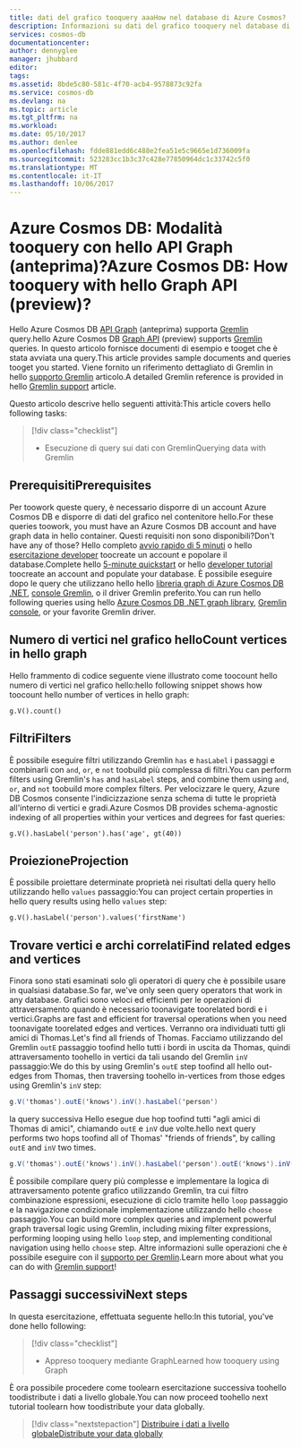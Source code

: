 ```yaml
---
title: dati del grafico tooquery aaaHow nel database di Azure Cosmos? | Microsoft Docs
description: Informazioni su dati del grafico tooquery nel database di Azure Cosmos
services: cosmos-db
documentationcenter: 
author: dennyglee
manager: jhubbard
editor: 
tags: 
ms.assetid: 8bde5c80-581c-4f70-acb4-9578873c92fa
ms.service: cosmos-db
ms.devlang: na
ms.topic: article
ms.tgt_pltfrm: na
ms.workload: 
ms.date: 05/10/2017
ms.author: denlee
ms.openlocfilehash: fdde881edd6c488e2fea51e5c9665e1d736009fa
ms.sourcegitcommit: 523283cc1b3c37c428e77850964dc1c33742c5f0
ms.translationtype: MT
ms.contentlocale: it-IT
ms.lasthandoff: 10/06/2017
---
```

# <a name="azure-cosmos-db-how-tooquery-with-hello-graph-api-preview"></a><span data-ttu-id="d3833-104">Azure Cosmos DB: Modalità tooquery con hello API Graph (anteprima)?</span><span class="sxs-lookup"><span data-stu-id="d3833-104">Azure Cosmos DB: How tooquery with hello Graph API (preview)?</span></span>

<span data-ttu-id="d3833-105">Hello Azure Cosmos DB [API Graph](graph-introduction.md) (anteprima) supporta [Gremlin](https://docs.mongodb.com/manual/tutorial/query-documents/) query.</span><span class="sxs-lookup"><span data-stu-id="d3833-105">hello Azure Cosmos DB [Graph API](graph-introduction.md) (preview) supports [Gremlin](https://docs.mongodb.com/manual/tutorial/query-documents/) queries.</span></span> <span data-ttu-id="d3833-106">In questo articolo fornisce documenti di esempio e tooget che è stata avviata una query.</span><span class="sxs-lookup"><span data-stu-id="d3833-106">This article provides sample documents and queries tooget you started.</span></span> <span data-ttu-id="d3833-107">Viene fornito un riferimento dettagliato di Gremlin in hello [supporto Gremlin](gremlin-support.md) articolo.</span><span class="sxs-lookup"><span data-stu-id="d3833-107">A detailed Gremlin reference is provided in hello [Gremlin support](gremlin-support.md) article.</span></span>

<span data-ttu-id="d3833-108">Questo articolo descrive hello seguenti attività:</span><span class="sxs-lookup"><span data-stu-id="d3833-108">This article covers hello following tasks:</span></span> 

> [!div class="checklist"]
> * <span data-ttu-id="d3833-109">Esecuzione di query sui dati con Gremlin</span><span class="sxs-lookup"><span data-stu-id="d3833-109">Querying data with Gremlin</span></span>

## <a name="prerequisites"></a><span data-ttu-id="d3833-110">Prerequisiti</span><span class="sxs-lookup"><span data-stu-id="d3833-110">Prerequisites</span></span>

<span data-ttu-id="d3833-111">Per toowork queste query, è necessario disporre di un account Azure Cosmos DB e disporre di dati del grafico nel contenitore hello.</span><span class="sxs-lookup"><span data-stu-id="d3833-111">For these queries toowork, you must have an Azure Cosmos DB account and have graph data in hello container.</span></span> <span data-ttu-id="d3833-112">Questi requisiti non sono disponibili?</span><span class="sxs-lookup"><span data-stu-id="d3833-112">Don't have any of those?</span></span> <span data-ttu-id="d3833-113">Hello completo [avvio rapido di 5 minuti](create-graph-dotnet.md) o hello [esercitazione developer](tutorial-query-graph.md) toocreate un account e popolare il database.</span><span class="sxs-lookup"><span data-stu-id="d3833-113">Complete hello [5-minute quickstart](create-graph-dotnet.md) or hello [developer tutorial](tutorial-query-graph.md) toocreate an account and populate your database.</span></span> <span data-ttu-id="d3833-114">È possibile eseguire dopo le query che utilizzano hello hello [libreria graph di Azure Cosmos DB .NET](graph-sdk-dotnet.md), [console Gremlin](https://tinkerpop.apache.org/docs/current/reference/#gremlin-console), o il driver Gremlin preferito.</span><span class="sxs-lookup"><span data-stu-id="d3833-114">You can run hello following queries using hello [Azure Cosmos DB .NET graph library](graph-sdk-dotnet.md), [Gremlin console](https://tinkerpop.apache.org/docs/current/reference/#gremlin-console), or your favorite Gremlin driver.</span></span>

## <a name="count-vertices-in-hello-graph"></a><span data-ttu-id="d3833-115">Numero di vertici nel grafico hello</span><span class="sxs-lookup"><span data-stu-id="d3833-115">Count vertices in hello graph</span></span>

<span data-ttu-id="d3833-116">Hello frammento di codice seguente viene illustrato come toocount hello numero di vertici nel grafico hello:</span><span class="sxs-lookup"><span data-stu-id="d3833-116">hello following snippet shows how toocount hello number of vertices in hello graph:</span></span>

```
g.V().count()
```

## <a name="filters"></a><span data-ttu-id="d3833-117">Filtri</span><span class="sxs-lookup"><span data-stu-id="d3833-117">Filters</span></span>

<span data-ttu-id="d3833-118">È possibile eseguire filtri utilizzando Gremlin `has` e `hasLabel` i passaggi e combinarli con `and`, `or`, e `not` toobuild più complessa di filtri.</span><span class="sxs-lookup"><span data-stu-id="d3833-118">You can perform filters using Gremlin's `has` and `hasLabel` steps, and combine them using `and`, `or`, and `not` toobuild more complex filters.</span></span> <span data-ttu-id="d3833-119">Per velocizzare le query, Azure DB Cosmos consente l'indicizzazione senza schema di tutte le proprietà all'interno di vertici e gradi.</span><span class="sxs-lookup"><span data-stu-id="d3833-119">Azure Cosmos DB provides schema-agnostic indexing of all properties within your vertices and degrees for fast queries:</span></span>

```
g.V().hasLabel('person').has('age', gt(40))
```

## <a name="projection"></a><span data-ttu-id="d3833-120">Proiezione</span><span class="sxs-lookup"><span data-stu-id="d3833-120">Projection</span></span>

<span data-ttu-id="d3833-121">È possibile proiettare determinate proprietà nei risultati della query hello utilizzando hello `values` passaggio:</span><span class="sxs-lookup"><span data-stu-id="d3833-121">You can project certain properties in hello query results using hello `values` step:</span></span>

```
g.V().hasLabel('person').values('firstName')
```

## <a name="find-related-edges-and-vertices"></a><span data-ttu-id="d3833-122">Trovare vertici e archi correlati</span><span class="sxs-lookup"><span data-stu-id="d3833-122">Find related edges and vertices</span></span>

<span data-ttu-id="d3833-123">Finora sono stati esaminati solo gli operatori di query che è possibile usare in qualsiasi database.</span><span class="sxs-lookup"><span data-stu-id="d3833-123">So far, we've only seen query operators that work in any database.</span></span> <span data-ttu-id="d3833-124">Grafici sono veloci ed efficienti per le operazioni di attraversamento quando è necessario toonavigate toorelated bordi e i vertici.</span><span class="sxs-lookup"><span data-stu-id="d3833-124">Graphs are fast and efficient for traversal operations when you need toonavigate toorelated edges and vertices.</span></span> <span data-ttu-id="d3833-125">Verranno ora individuati tutti gli amici di Thomas.</span><span class="sxs-lookup"><span data-stu-id="d3833-125">Let's find all friends of Thomas.</span></span> <span data-ttu-id="d3833-126">Facciamo utilizzando del Gremlin `outE` passaggio toofind hello tutti i bordi in uscita da Thomas, quindi attraversamento toohello in vertici da tali usando del Gremlin `inV` passaggio:</span><span class="sxs-lookup"><span data-stu-id="d3833-126">We do this by using Gremlin's `outE` step toofind all hello out-edges from Thomas, then traversing toohello in-vertices from those edges using Gremlin's `inV` step:</span></span>

```cs
g.V('thomas').outE('knows').inV().hasLabel('person')
```

<span data-ttu-id="d3833-127">la query successiva Hello esegue due hop toofind tutti "agli amici di Thomas di amici", chiamando `outE` e `inV` due volte.</span><span class="sxs-lookup"><span data-stu-id="d3833-127">hello next query performs two hops toofind all of Thomas' "friends of friends", by calling `outE` and `inV` two times.</span></span> 

```cs
g.V('thomas').outE('knows').inV().hasLabel('person').outE('knows').inV().hasLabel('person')
```

<span data-ttu-id="d3833-128">È possibile compilare query più complesse e implementare la logica di attraversamento potente grafico utilizzando Gremlin, tra cui filtro combinazione espressioni, esecuzione di ciclo tramite hello `loop` passaggio e la navigazione condizionale implementazione utilizzando hello `choose` passaggio.</span><span class="sxs-lookup"><span data-stu-id="d3833-128">You can build more complex queries and implement powerful graph traversal logic using Gremlin, including mixing filter expressions, performing looping using hello `loop` step, and implementing conditional navigation using hello `choose` step.</span></span> <span data-ttu-id="d3833-129">Altre informazioni sulle operazioni che è possibile eseguire con il [supporto per Gremlin](gremlin-support.md).</span><span class="sxs-lookup"><span data-stu-id="d3833-129">Learn more about what you can do with [Gremlin support](gremlin-support.md)!</span></span>

## <a name="next-steps"></a><span data-ttu-id="d3833-130">Passaggi successivi</span><span class="sxs-lookup"><span data-stu-id="d3833-130">Next steps</span></span>

<span data-ttu-id="d3833-131">In questa esercitazione, effettuata seguente hello:</span><span class="sxs-lookup"><span data-stu-id="d3833-131">In this tutorial, you've done hello following:</span></span>

> [!div class="checklist"]
> * <span data-ttu-id="d3833-132">Appreso tooquery mediante Graph</span><span class="sxs-lookup"><span data-stu-id="d3833-132">Learned how tooquery using Graph</span></span> 

<span data-ttu-id="d3833-133">È ora possibile procedere come toolearn esercitazione successiva toohello toodistribute i dati a livello globale.</span><span class="sxs-lookup"><span data-stu-id="d3833-133">You can now proceed toohello next tutorial toolearn how toodistribute your data globally.</span></span>

> [!div class="nextstepaction"]
> [<span data-ttu-id="d3833-134">Distribuire i dati a livello globale</span><span class="sxs-lookup"><span data-stu-id="d3833-134">Distribute your data globally</span></span>](tutorial-global-distribution-documentdb.md)